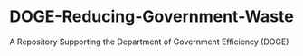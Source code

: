 # DOGE-Reducing-Government-Waste
A Repository Supporting the Department of Government Efficiency (DOGE)
